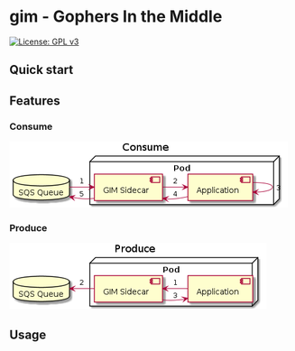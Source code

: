 # gim - Gophers In the Middle

[![License: GPL v3](https://img.shields.io/badge/License-GPLv3-blue.svg)](https://www.gnu.org/licenses/gpl-3.0)

## Quick start


## Features

### Consume 
![alt text](doc/consume.png "Consuming messages")

### Produce
![alt text](doc/produce.png "Producing messages")

## Usage
